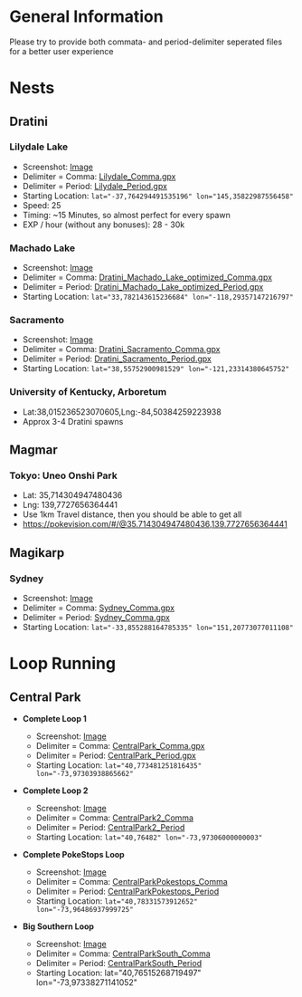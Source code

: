 # General Information
 
Please try to provide both commata- and period-delimiter seperated files for a better user experience
 
# Nests
## Dratini
### Lilydale Lake
* Screenshot: [Image](http://www.directupload.net/file/d/4427/3bnh4pmx_png.htm)
* Delimiter = Comma: [Lilydale_Comma.gpx](http://www.filedropper.com/lilydale)
* Delimiter = Period: [Lilydale_Period.gpx](http://www.filedropper.com/lilydaleperiod)
* Starting Location: `lat="-37,764294491535196" lon="145,35822987556458"`
* Speed: 25
* Timing: ~15 Minutes, so almost perfect for every spawn
* EXP / hour (without any bonuses): 28 - 30k
 
### Machado Lake
* Screenshot: [Image](http://www.directupload.net/file/d/4427/d2prpirn_png.htm)
* Delimiter = Comma: [Dratini_Machado_Lake_optimized_Comma.gpx](http://www.filedropper.com/dratinimachadolakeoptimizedcomma)
* Delimiter = Period: [Dratini_Machado_Lake_optimized_Period.gpx](http://www.filedropper.com/dratinimachadolakeoptimizedperiod)
* Starting Location: `lat="33,782143615236684" lon="-118,29357147216797"`
 
### Sacramento
* Screenshot: [Image](http://www.directupload.net/file/d/4428/2eh3xykv_png.htm)
* Delimiter = Comma: [Dratini_Sacramento_Comma.gpx](http://www.filedropper.com/dratinisacramentocomma)
* Delimiter = Period: [Dratini_Sacramento_Period.gpx](http://www.filedropper.com/dratinisacramentoperiod)
* Starting Location: `lat="38,55752900981529" lon="-121,23314380645752"`
 
### University of Kentucky, Arboretum
* Lat:38,015236523070605,Lng:-84,50384259223938
* Approx 3-4 Dratini spawns
 
## Magmar
### Tokyo: Uneo Onshi Park
* Lat: 35,714304947480436
* Lng: 139,7727656364441
* Use 1km Travel distance, then you should be able to get all
* https://pokevision.com/#/@35.714304947480436,139.7727656364441
 
## Magikarp
### Sydney
  * Screenshot: [Image](http://www.directupload.net/file/d/4427/fkudojxt_png.htm)
  * Delimiter = Comma: [Sydney_Comma.gpx](http://www.filedropper.com/sydneycomma)
  * Delimiter = Period: [Sydney_Comma.gpx](http://www.filedropper.com/sydneyperiod)
  * Starting Location: `lat="-33,855288164785335" lon="151,20773077011108"`
 
# Loop Running
## Central Park
* **Complete Loop 1**
  * Screenshot: [Image](http://www.directupload.net/file/d/4427/3kvmjoq3_png.htm)
  * Delimiter = Comma: [CentralPark_Comma.gpx](http://www.filedropper.com/centralparkcomma)
  * Delimiter = Period: [CentralPark_Period.gpx](http://www.filedropper.com/centralparkperiod)
  * Starting Location: `lat="40,773481251816435" lon="-73,97303938865662"`
 
* **Complete Loop 2**
  * Screenshot: [Image](http://www.directupload.net/file/d/4427/sw3326xx_png.htm)
  * Delimiter = Comma: [CentralPark2_Comma](http://www.filedropper.com/centralpark2comma)
  * Delimiter = Period: [CentralPark2_Period](http://www.filedropper.com/centralpark2period)
  * Starting Location: `lat="40,76482" lon="-73,97306000000003"`
 
* **Complete PokeStops Loop**
  * Screenshot: [Image](http://www.directupload.net/file/d/4428/9eqcpixr_png.htm)
  * Delimiter = Comma: [CentralParkPokestops_Comma](http://www.filedropper.com/centralparkpokestopscomma)
  * Delimiter = Period: [CentralParkPokestops_Period](http://www.filedropper.com/centralparkpokestopsperiod)
  * Starting Location: `lat="40,78331573912652" lon="-73,96486937999725"`
 
* **Big Southern Loop**
  * Screenshot: [Image](http://www.directupload.net/file/d/4427/clyqmq6v_png.htm)
  * Delimiter = Comma: [CentralParkSouth_Comma](http://www.filedropper.com/centralparksouthcomma)
  * Delimiter = Period: [CentralParkSouth_Period](http://www.filedropper.com/centralparksouthperiod)
  * Starting Location: lat="40,76515268719497" lon="-73,97338271141052"